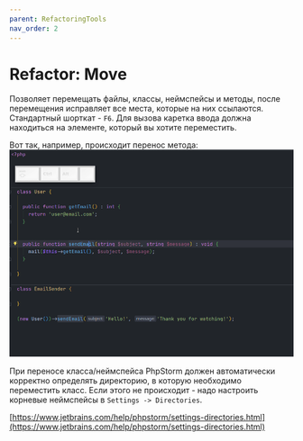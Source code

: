 ```yaml
---
parent: RefactoringTools
nav_order: 2
---
```


# Refactor: Move

Позволяет перемещать файлы, классы, неймспейсы и методы, после перемещения исправляет все места, которые на них ссылаются. Стандартный шорткат - `F6`. Для вызова каретка ввода должна находиться на элементе, который вы хотите переместить.

Вот так, например, происходит перенос метода:<br>
![Move method example](assets/MoveMethodExample.gif)


При переносе класса/неймспейса PhpStorm должен автоматически корректно определять директорию, в которую необходимо переместить класс. Если этого не происходит - надо настроить корневые неймспейсы в `Settings -> Directories`.

[https://www.jetbrains.com/help/phpstorm/settings-directories.html](https://www.jetbrains.com/help/phpstorm/settings-directories.html)